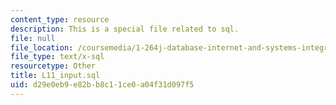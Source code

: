 ```yaml
---
content_type: resource
description: This is a special file related to sql.
file: null
file_location: /coursemedia/1-264j-database-internet-and-systems-integration-technologies-fall-2013/d29e0eb9e82bb8c11ce0a04f31d097f5_L11_input.sql
file_type: text/x-sql
resourcetype: Other
title: L11_input.sql
uid: d29e0eb9-e82b-b8c1-1ce0-a04f31d097f5
---
```

